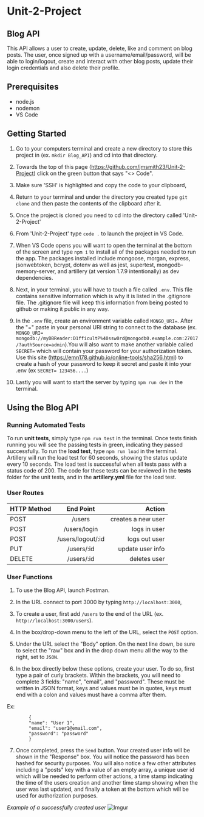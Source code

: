 # Unit-2-Project

## Blog API

This API allows a user to create, update, delete, like and comment on blog posts. The user, once signed up with a username/email/password, will be able to login/logout, create and interact with other blog posts, update their login credentials and also delete their profile.

## Prerequisites

- node.js
- nodemon
- VS Code

## Getting Started

1. Go to your computers terminal and create a new directory to store this project in (ex. `mkdir Blog_API`) and cd into that directory.

2. Towards the top of this page (https://github.com/jmsmith23/Unit-2-Project) click on the green button that says "<> Code".

3. Make sure 'SSH' is highlighted and copy the code to your clipboard,

4. Return to your terminal and under the directory you created type `git clone` and then paste the contents of the clipboard after it.

5. Once the project is cloned you need to cd into the directory called 'Unit-2-Project'

6. From 'Unit-2-Project' type `code .` to launch the project in VS Code.

7. When VS Code opens you will want to open the terminal at the bottom of the screen and type `npm i` to install all of the packages needed to run the app. The packages installed include mongoose, morgan, express, jsonwebtoken, bcrypt, dotenv as well as jest, supertest, mongodb-memory-server, and artillery (at version 1.7.9 intentionally) as dev dependencies.

8. Next, in your terminal, you will have to touch a file called `.env`. This file contains sensitive information which is why it is listed in the .gitignore file. The .gitignore file will keep this information from being posted to github or making it public in any way.

9. In the `.env` file, create an environment variable called `MONGO_URI=`. After the "=" paste in your personal URI string to connect to the database (ex. `MONGO_URI= mongodb://myDBReader:D1fficultP%40ssw0rd@mongodb0.example.com:27017/?authSource=admin`).You will also want to make another variable called `SECRET=` which will contain your password for your authorization token. Use this site (https://emn178.github.io/online-tools/sha256.html) to create a hash of your password to keep it secret and paste it into your .env (ex `SECRET= 123456....`)

10. Lastly you will want to start the server by typing `npm run dev` in the terminal.

## Using the Blog API

### Running Automated Tests

To run **unit tests**, simply type `npm run test` in the terminal. Once tests finish running you will see the passing tests in green, indicating they passed successfully. To run the **load test**, type `npm run load` in the terminal. Artillery will run the load test for 60 seconds, showing the status update every 10 seconds. The load test is successful when all tests pass with a status code of 200. The code for these tests can be reviewed in the **tests** folder for the unit tests, and in the **artillery.yml** file for the load test.

### User Routes

| **HTTP Method** |   **End Point**   |         **Action** |
| :-------------- | :---------------: | -----------------: |
| POST            |      /users       | creates a new user |
| POST            |   /users/login    |       logs in user |
| POST            | /users/logout/:id |      logs out user |
| PUT             |    /users/:id     |   update user info |
| DELETE          |    /users/:id     |       deletes user |

### User Functions

1. To use the Blog API, launch Postman.

2. In the URL connect to port 3000 by typing `http://localhost:3000`,

3. To create a user, first add `/users` to the end of the URL (ex. `http://localhost:3000/users`).

4. In the box/drop-down menu to the left of the URL, select the `POST` option.

5. Under the URL select the "Body" option. On the next line down, be sure to select the "raw" box and in the drop down menu all the way to the right, set to `JSON`.

6. In the box directly below these options, create your user. To do so, first type a pair of curly brackets. Within the brackets, you will need to complete 3 fields: "name", "email", and "password". These must be written in JSON format, keys and values must be in quotes, keys must end with a colon and values must have a comma after them.

Ex:

            {
            "name": "User 1",
            "email": "user1@email.com",
            "password": "password"
            }

7. Once completed, press the `Send` button. Your created user info will be shown in the "Response" box. You will notice the password has been hashed for security purposes. You will also notice a few other attributes including a "posts" key with a value of an empty array, a unique user id which will be needed to perform other actions, a time stamp indicating the time of the users creation and another time stamp showing when the user was last updated, and finally a token at the bottom which will be used for authorization purposes.

_Example of a successfully created user_
![Imgur](https://i.imgur.com/sOWiTfg.png)
